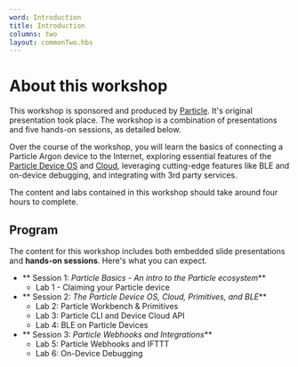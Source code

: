 ```yaml
---
word: Introduction
title: Introduction
columns: two
layout: commonTwo.hbs
---
```


# About this workshop

This workshop is sponsored and produced by [Particle](https:www.particle.io). It's original presentation took place. The workshop is a combination of presentations and five hands-on sessions, as detailed below.

Over the course of the workshop, you will learn the basics of connecting a Particle Argon device to the Internet, exploring essential features of the [Particle Device OS](https://www.particle.io/device-os/) and [Cloud](https://www.particle.io/device-cloud/), leveraging cutting-edge features like BLE and on-device debugging, and integrating with 3rd party services.

The content and labs contained in this workshop should take around four hours to complete.

## Program

The content for this workshop includes both embedded slide presentations and **hands-on sessions**. Here's what you can expect.

- ** Session 1: *Particle Basics - An intro to the Particle ecosystem***
  - Lab 1 - Claiming your Particle device
- ** Session 2: *The Particle Device OS, Cloud, Primitives, and BLE***
  - Lab 2: Particle Workbench & Primitives
  - Lab 3: Particle CLI and Device Cloud API
  - Lab 4: BLE on Particle Devices
- ** Session 3: *Particle Webhooks and Integrations***
  - Lab 5: Particle Webhooks and IFTTT
  - Lab 6: On-Device Debugging